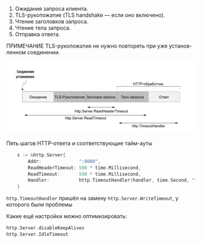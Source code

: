 1. Ожидания запроса клиента.
2. TLS-рукопожатие (TLS handshake — если оно включено).
3. Чтение заголовков запроса.
4. Чтение тела запроса.
5. Отправка ответа.

ПРИМЕЧАНИЕ TLS-рукопожатие не нужно повторять при уже установ- ленном соединении.

![](./assets/http_res_timeouts.png)

Пять шагов HTTP-ответа и соответствующие тайм-ауты

```go
	s := &http.Server{
		Addr:              ":8080",
		ReadHeaderTimeout: 500 * time.Millisecond,
		ReadTimeout:       500 * time.Millisecond,
		Handler:           http.TimeoutHandler(handler, time.Second, "foo"),
	}
```

`http.TimeoutHandler` пришёл на замену `http.Server.WriteTimeout`, у которого были проблемы

Какие ещё настройки можно оптимизировать:

```go
http.Server.disableKeepAlives
http.Server.IdleTimeout
```
